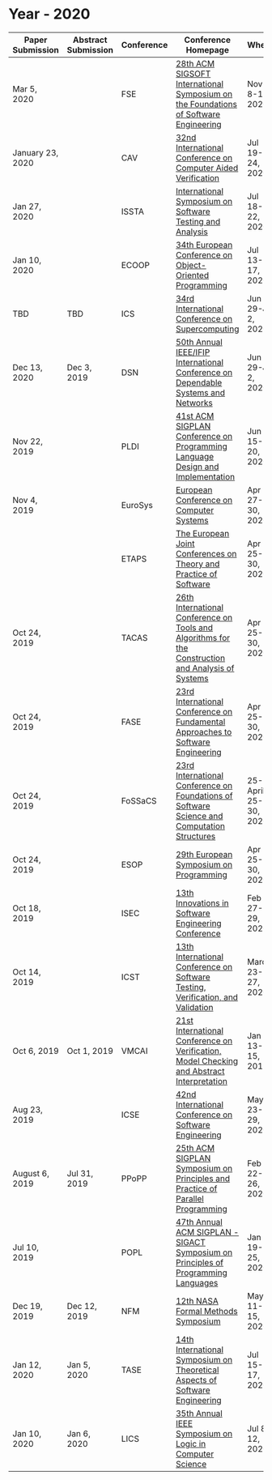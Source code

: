 # Year - 2020

| Paper Submission | Abstract Submission | Conference | Conference Homepage | When? | Where? | 
| --- | --- | --- | --- | --- | --- | 
| Mar 5, 2020 |  | FSE | <a href="https://2020.esec-fse.org/">28th ACM SIGSOFT International Symposium on the Foundations of Software Engineering</a> | Nov 8-13, 2020 | Sacramento, California, USA | 
| January 23, 2020 |  | CAV | <a href="http://i-cav.org/2020/">32nd International Conference on Computer Aided Verification</a> | Jul 19-24, 2020 | Los Angeles, California, USA | 
| Jan 27, 2020 |  | ISSTA | <a href="https://conf.researchr.org/home/issta-2020">International Symposium on Software Testing and Analysis</a> | Jul 18-22, 2020 | Los Angeles, California, USA | 
| Jan 10, 2020 |  | ECOOP | <a href="https://2020.ecoop.org/">34th European Conference on Object-Oriented Programming</a> | Jul 13-17, 2020 | Berlin, Germany | 
| TBD | TBD | ICS | <a href="https://www.ics-conference.org/index.html">34rd International Conference on Supercomputing</a> | Jun 29-Jul 2, 2020 | Barcelona, Spain | 
| Dec 13, 2020 | Dec 3, 2019 | DSN | <a href="http://www.dsn.org/">50th Annual IEEE/IFIP International Conference on Dependable Systems and Networks</a> | Jun 29-Jul 2, 2020 | Valencia, Spain | 
| Nov 22, 2019 |  | PLDI | <a href="https://conf.researchr.org/home/pldi-2020">41st ACM SIGPLAN Conference on Programming Language Design and Implementation</a> | Jun 15-20, 2020 | London, United Kingdom | 
| Nov 4, 2019 |  | EuroSys | <a href="https://www.eurosys2020.org/">European Conference on Computer Systems</a> | Apr 27-30, 2020 | Heraklion, Crete, Greece | 
|  |  | ETAPS | <a href="http://www.etaps.org/">The European Joint Conferences on Theory and Practice of Software</a> | Apr 25-30, 2020 | Dublin, Ireland | 
| Oct 24, 2019 | | TACAS | <a href="https://www.etaps.org/2020/tacas">26th International Conference on Tools and Algorithms for the Construction and Analysis of Systems</a> | Apr 25-30, 2020 | Dublin, Ireland | 
| Oct 24, 2019 |  | FASE | <a href="https://www.etaps.org/2020/fase">23rd International Conference on Fundamental Approaches to Software Engineering</a> | Apr 25-30, 2020 | Dublin, Ireland |
| Oct 24, 2019 |  | FoSSaCS | <a href="https://www.etaps.org/2020/fossacs">23rd International Conference on Foundations of Software Science and Computation Structures</a> | 25-30 April 25-30, 2020 | Dublin, Ireland | 
| Oct 24, 2019 |  | ESOP | <a href="https://www.etaps.org/2020/esop"> 29th European Symposium on Programming</a> | Apr 25-30, 2020 | Dublin, Ireland | 
| Oct 18, 2019 | | ISEC | <a href="https://isoft.acm.org/isec2020/">13th Innovations in Software Engineering Conference</a> | Feb 27-29, 2020 | Jabalpour, M.P, India | 
| Oct 14, 2019 |  | ICST | <a href="https://icst2020.info/">13th International Conference on Software Testing, Verification, and Validation</a> | March 23-27, 2020 | Porto, Portugal | 
| Oct 6, 2019 | Oct 1, 2019 | VMCAI | <a href="https://popl20.sigplan.org/home/VMCAI-2020">21st International Conference on Verification, Model Checking and Abstract Interpretation</a> | Jan 13-15, 2019 | New Orleans, LA, USA | 
| Aug 23, 2019 |  | ICSE | <a href="http://conf.researchr.org/home/icse-2020">42nd International Conference on Software Engineering</a> | May 23-29, 2020 | Seoul, South Korea | 
| August 6, 2019 | Jul 31, 2019 | PPoPP | <a href="https://ppopp20.sigplan.org/">25th ACM SIGPLAN Symposium on Principles and Practice of Parallel Programming</a> | Feb 22-26, 2020 | San Diego, CA, USA | 
| Jul 10, 2019 |  | POPL | <a href="https://popl20.sigplan.org/">47th Annual ACM SIGPLAN - SIGACT Symposium on Principles of Programming Languages</a> | Jan 19-25, 2020 | New Orleans, Louisiana, USA | 
| Dec 19, 2019 | Dec 12, 2019 | NFM | <a href="https://ti.arc.nasa.gov/events/nfm-2020/">12th NASA Formal Methods Symposium</a> | May 11-15, 2020 | Moffett Field, CA, USA | 
| Jan 12, 2020 | Jan 5, 2020 | TASE | <a href="http://www.se.gxnu.edu.cn/tase2019/">14th International Symposium on Theoretical Aspects of Software Engineering</a> | Jul 15-17, 2020 | Hangzhou, China | 
| Jan 10, 2020 | Jan 6, 2020 | LICS | <a href="https://lics.siglog.org/lics20/">35th Annual IEEE Symposium on Logic in Computer Science</a> | Jul 8-12, 2020 | Beijing, China | 




<!---

2019 TODOs

| Jul 15, 2019 |  | PRDC | <a href="http://prdc.dependability.org/PRDC2019/">24th IEEE Pacific Rim International Symposium on Dependable Computing</a> | Dec 1-3, 2019 | Kyoto, Japan | 
| Jun 28, 2019 | Jun 24, 2019 | IFM | <a href="http://ifm2019.hvl.no/">15th International Conference on integrated Formal Methods</a> | Dec 2-6, 2019 | Bergen, Norway | 
| Jun 21, 2019 |  | SETTA | <a href="http://www4.comp.polyu.edu.hk/~csguannan/setta19/">5th International Symposium on Dependable Software Engineering: Theories, Tools and Applications</a> | Nov 27-29, 2019 | Shanghai, China | 
| Jun 14, 2019 | Jun 11, 2019 | APLAS | <a href="https://conf.researchr.org/home/aplas-2019/">17th Asian Symposium on Programming Languages and Systems</a> | Dec 2-4, 2019 | Bali, Indonesia | 
| Jun 2, 2019 | May 26, 2019 | AVOCS | <a href="http://avocs19.imag.fr/">19th International Workshop on Automated Verification of Critical Systems</a> | Sep 30-Oct 1, 2019 | Grenoble, France | 
| May 21, 2019 | May 14, 2019 | ICFEM | <a href="http://csse.szu.edu.cn/icfem2019/">21st International Conference on Formal Engineering Methods</a> | Nov 5-9, 2019 | Shenzhen, China | 
| May 17, 2019 | May 10, 2019 | FMCAD | <a href="https://fmcad.forsyte.at/FMCAD19/">19th International Conference on Formal Methods in Computer-Aided Design</a> | Oct 22 - 25, 2019 | San Jose, California, USA | 
| May 13, 2019 | May 6, 2019 | ASE | <a href="https://2019.ase-conferences.org/">34th IEEE/ACM International Conference on Automated Software Engineering</a> | Nov 11-15, 2019 | San Diego, California, USA | 
| May 12, 2019 | May 5, 2019 | ICTAC | <a href="http://ictac2019.redcad.org/">16th International Colloquium on Theoretical Aspects of Computing</a> | Oct 30-Nov 4, 2019 | Hammamet, Tunisia | 
| May 10, 2019 | May 3, 2019 | SEFM | <a href="https://sefm2019.inria.fr/">17th IEEE International Conference on Software Engineering and Formal Methods</a> | Sep 16-20, 2019 | Oslo, Norway | 
| May 5, 2019 | Apr 28, 2019 | ISSRE | <a href="http://www.issre.net/">30th IEEE International Symposium on Software Reliability Engineering</a> | Oct 28-Nov 1, 2019 | Berlin, Germany | 
| May 3, 2019 | Apr 26, 2019 | ATVA | <a href="http://atva2019.iis.sinica.edu.tw/">17th International Symposium on Automated Technology for Verification and Analysis</a> | Oct 28-31, 2019 | Taipei City, Taiwan | 
| Apr 30, 2019 |  | RV | <a href="https://www.react.uni-saarland.de/rv2019/">19th International Conference on Runtime Verification</a> | Oct 8-11, 2019 | Porto, Portugal | 
| Apr 29, 2019 | Apr 23, 2019 | VSTTE | <a href="https://sri-csl.github.io/VSTTE19/">11th Working Conference on Verified Software: Theories, Tools, and Experiments</a> | Jul 13-14, 2019 | New York City, New York, USA | 
| Apr 26, 2019 | Apr 19, 2019 | FMICS | <a href="https://fmics2019.fsa.win.tue.nl">24th International Conference on Formal Methods for Industrial Critical Systems</a> | Aug 30-31, 2019 | Amsterdam, Netherlands | 
| Apr 26, 2019 | Apr 19, 2019 | SMT | <a href="http://smt2019.galois.com/">17th International Workshop on Satisfiability Modulo Theories</a> | Jul 7-8, 2019 | Lisbon, Portugal | 
| Apr 24, 2019 | Apr 21, 2019 | FORMATS | <a href="https://lipn.univ-paris13.fr/formats2019/">17th International Conference on Formal Modeling and Analysis of Timed Systems</a> | Aug 26-31, 2019 | Amsterdam, Netherlands | 
| Apr 24, 2019 | Apr 17, 2019 | SOSP | <a href="https://www.sigops.org/sosp/sosp19/">27th ACM Symposium on Operating Systems Principles</a> | Oct 7-9, 2019 | Huntsville, Canada | 
| Apr 22, 2019 | Apr 15, 2019 | CONCUR | <a href="https://event.cwi.nl/concur2019/">30th International Conference on Concurrency Theory</a> | Aug 26-31, 2019 | Amsterdam, Netherlands | 
| Apr 18, 2019 |  | SAS | <a href="http://staticanalysis.org/sas2019/">26th International Static Analysis Symposium</a> | Oct 8-11, 2019 | Porto, Portugal | 
| Apr 12, 2019  | Apr 5, 2019  | EMSOFT | <a href="https://www.esweek.org/emsoft/about">International Conference on Embedded Software</a> | Oct 13-18, 2019 | New York City, New York, USA | 
| Apr 11, 2019 | Mar 28, 2019 | FM | <a href="http://formalmethods2019.inesctec.pt/">23rd International Symposium on Formal Methods</a> | Oct 7-11, 2019 | Porto, Portugal | 
| Apr 11, 2019 | Mar 28, 2019 | TAP | <a href="https://tap.sosy-lab.org/2019/">13th International Conference on Tests and Proofs</a> | Oct 9-11, 2019 | Porto, Portugal | 
| Apr 5, 2019 |  | SPIN | <a href="https://conf.researchr.org/home/spin-2019">26th International SPIN Symposium on Model Checking Software</a> | Jul 15-19, 2019 | Beijing, China | 
| Apr 5, 2019 |  | SPLASH | <a href="https://2019.splashcon.org">10th Annual Conference on Systems, Programming, Languages and Applications: Software for Humanity</a> | Oct 20-25, 2019 | Athens, Greece | 
| Feb 22, 2019 | Feb 15, 2019 | CADE | <a href="http://cade-27.info/">27th International Conference on Automated Deduction</a> | Aug 27-30, 2019 | Natal, Brazil | 






2018 TODOs

| Aug 13, 2018 | Aug 6, 2018 | LPAR | <a href="https://easychair.org/smart-program/LPAR-22/">22nd International Conference on Logic for Programming, Artificial Intelligence and Reasoning</a> | Nov 16-21, 2018 | Awassa, Ethiopia | 
| Jul 20, 2018 |  | SBMF | <a href="http://www.sbmf2018.ufba.br/">21st Brazilian Symposium on Formal Methods</a> | Nov 28-30, 2018 | Salvador, Brazil | 
| May 3, 2018 | Apr 26, 2018 | OSDI | <a href="https://www.usenix.org/conference/osdi18">13th USENIX Symposium on Operating Systems Design and Implementation</a> | Oct 8-10, 2018 | Carlsbad, California, USA | 
| Jan 29, 2018 | Jan 22, 2018 | IJCAR | <a href="http://ijcar2018.org/">9th International Joint Conference on Automated Reasoning</a> | Jul 14-17, 2018 | Oxford, UK | 
| May 21, 2017 | May 14, 2017 | FMICS-AVoCS | <a href="http://www.es.mdh.se/conferences/fmics-avocs-2017/">International Workshop on Formal Methods for Industrial Critical Systems and Automated Verification of Critical Systems</a> | Sep 18-20, 2017 | Torino, Italy | 
| Apr 1, 2014 |  | SSV | <a href="http://www.ssv-conference.org/">8th International Workshop on Systems Software Verification</a> | Jul 23-24, 2014 | Vienna, Austria | 

-->

